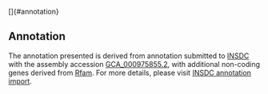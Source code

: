 []{#annotation}

Annotation
----------

The annotation presented is derived from annotation submitted to
[INSDC](http://www.insdc.org) with the assembly accession
[GCA\_000975855.2](http://www.ebi.ac.uk/ena/data/view/GCA_000975855.2),
with additional non-coding genes derived from
[Rfam](http://rfam.xfam.org/). For more details, please visit [INSDC
annotation
import](http://ensemblgenomes.org/info/data/insdc_annotation).
